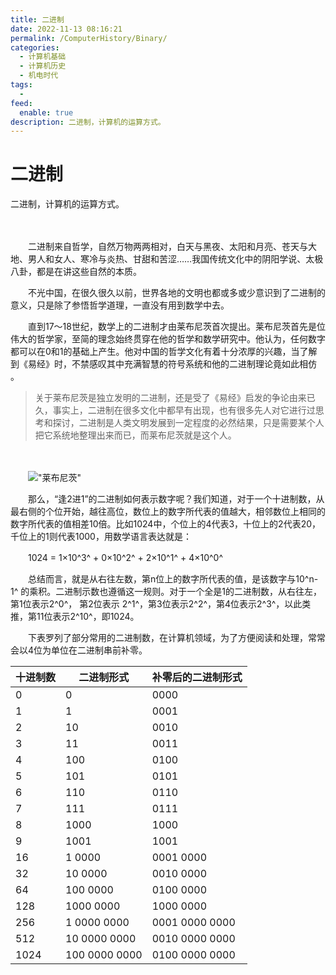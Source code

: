 ```yaml
---
title: 二进制
date: 2022-11-13 08:16:21
permalink: /ComputerHistory/Binary/
categories:
  - 计算机基础
  - 计算机历史
  - 机电时代
tags:
  - 
feed:
  enable: true
description: 二进制，计算机的运算方式。
---
```

# 二进制

二进制，计算机的运算方式。

<!-- more -->　　

　　二进制来自哲学，自然万物两两相对，白天与黑夜、太阳和月亮、苍天与大地、男人和女人、寒冷与炎热、甘甜和苦涩……我国传统文化中的阴阳学说、太极八卦，都是在讲这些自然的本质。

　　不光中国，在很久很久以前，世界各地的文明也都或多或少意识到了二进制的意义，只是除了参悟哲学道理，一直没有用到数学中去。

　　直到17～18世纪，数学上的二进制才由莱布尼茨首次提出。莱布尼茨首先是位伟大的哲学家，至简的理念始终贯穿在他的哲学和数学研究中。他认为，任何数字都可以在0和1的基础上产生。他对中国的哲学文化有着十分浓厚的兴趣，当了解到《易经》时，不禁感叹其中充满智慧的符号系统和他的二进制理论竟如此相仿 。

> 关于莱布尼茨是独立发明的二进制，还是受了《易经》启发的争论由来已久，事实上，二进制在很多文化中都早有出现，也有很多先人对它进行过思考和探讨，二进制是人类文明发展到一定程度的必然结果，只是需要某个人把它系统地整理出来而已，而莱布尼茨就是这个人。

　　‍

　　!["莱布尼茨"](https://image.peterjxl.com/blog/image-20220820110934-1l8n2hr.png)

　　那么，“逢2进1”的二进制如何表示数字呢？我们知道，对于一个十进制数，从最右侧的个位开始，越往高位，数位上的数字所代表的值越大，相邻数位上相同的数字所代表的值相差10倍。比如1024中，个位上的4代表3，十位上的2代表20，千位上的1则代表1000，用数学语言表达就是：

　　1024 = 1×10^3^   + 0×10^2^  + 2×10^1^  + 4×10^0^

　　总结而言，就是从右往左数，第n位上的数字所代表的值，是该数字与10^n-1^  的乘积。二进制示数也遵循这一规则。对于一个全是1的二进制数，从右往左，第1位表示2^0^， 第2位表示 2^1^，第3位表示2^2^，第4位表示2^3^，以此类推，第11位表示2^10^，即1024。

　　下表罗列了部分常用的二进制数，在计算机领域，为了方便阅读和处理，常常会以4位为单位在二进制串前补零。

|十进制数|二进制形式|补零后的二进制形式|
| ----------| ---------------| --------------------|
|0|0|0000|
|1|1|0001|
|2|10|0010|
|3|11|0011|
|4|100|0100|
|5|101|0101|
|6|110|0110|
|7|111|0111|
|8|1000|1000|
|9|1001|1001|
|16|1 0000|0001 0000|
|32|10 0000|0010 0000|
|64|100 0000|0100 0000|
|128|1000 0000|1000 0000|
|256|1 0000 0000|0001 0000 0000|
|512|10 0000 0000|0010 0000 0000|
|1024|100 0000 0000|0100 0000 0000|

　　‍
